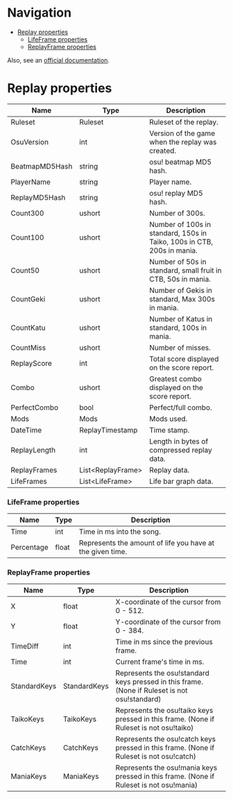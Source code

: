 # Navigation
- [Replay properties](#replay-properties)
    - [LifeFrame properties](#lifeframe-properties)
    - [ReplayFrame properties](#replayframe-properties)

Also, see an [official documentation](https://osu.ppy.sh/help/wiki/osu!_File_Formats/Osr_(file_format)).

# Replay properties
| Name           | Type                | Description                                                            |
|----------------|---------------------|------------------------------------------------------------------------|
| Ruleset        | Ruleset             | Ruleset of the replay.                                                 |
| OsuVersion     | int                 | Version of the game when the replay was created.                       |
| BeatmapMD5Hash | string              | osu! beatmap MD5 hash.                                                 |
| PlayerName     | string              | Player name.                                                           |
| ReplayMD5Hash  | string              | osu! replay MD5 hash.                                                  |
| Count300       | ushort              | Number of 300s.                                                        |
| Count100       | ushort              | Number of 100s in standard, 150s in Taiko, 100s in CTB, 200s in mania. |
| Count50        | ushort              | Number of 50s in standard, small fruit in CTB, 50s in mania.           |
| CountGeki      | ushort              | Number of Gekis in standard, Max 300s in mania.                        |
| CountKatu      | ushort              | Number of Katus in standard, 100s in mania.                            |
| CountMiss      | ushort              | Number of misses.                                                      |
| ReplayScore    | int                 | Total score displayed on the score report.                             |
| Combo          | ushort              | Greatest combo displayed on the score report.                          |
| PerfectCombo   | bool                | Perfect/full combo.                                                    |
| Mods           | Mods                | Mods used.                                                             |
| DateTime       | ReplayTimestamp     | Time stamp.                                                            |
| ReplayLength   | int                 | Length in bytes of compressed replay data.                             |
| ReplayFrames   | List\<ReplayFrame\> | Replay data.                                                           |
| LifeFrames     | List\<LifeFrame\>   | Life bar graph data.                                                   |

### LifeFrame properties
| Name       | Type  | Description                                               |
|------------|-------|-----------------------------------------------------------|
| Time       | int   | Time in ms into the song.                                 |
| Percentage | float | Represents the amount of life you have at the given time. |

### ReplayFrame properties
| Name         | Type         | Description                                                                                   |
|--------------|--------------|-----------------------------------------------------------------------------------------------|
| X            | float        | X-coordinate of the cursor from 0 - 512.                                                      |
| Y            | float        | Y-coordinate of the cursor from 0 - 384.                                                      |
| TimeDiff     | int          | Time in ms since the previous frame.                                                          |
| Time         | int          | Current frame's time in ms.                                                                   |
| StandardKeys | StandardKeys | Represents the osu!standard keys pressed in this frame. (None if Ruleset is not osu!standard) |
| TaikoKeys    | TaikoKeys    | Represents the osu!taiko keys pressed in this frame. (None if Ruleset is not osu!taiko)       |
| CatchKeys    | CatchKeys    | Represents the osu!catch keys pressed in this frame. (None if Ruleset is not osu!catch)       |
| ManiaKeys    | ManiaKeys    | Represents the osu!mania keys pressed in this frame. (None if Ruleset is not osu!mania)       |
